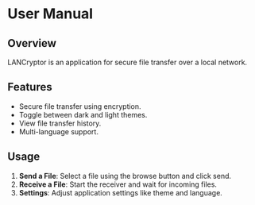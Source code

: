 # User Manual

## Overview
LANCryptor is an application for secure file transfer over a local network.

## Features
- Secure file transfer using encryption.
- Toggle between dark and light themes.
- View file transfer history.
- Multi-language support.

## Usage
1. **Send a File**: Select a file using the browse button and click send.
2. **Receive a File**: Start the receiver and wait for incoming files.
3. **Settings**: Adjust application settings like theme and language.
